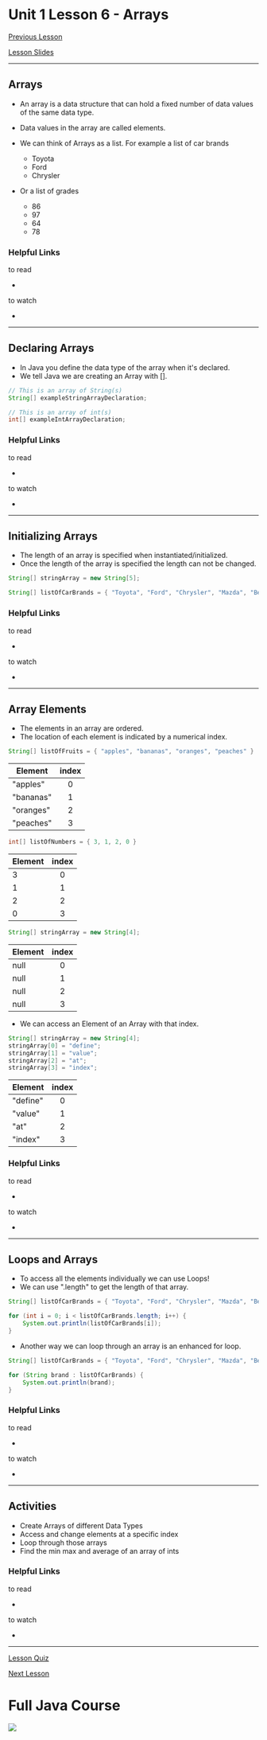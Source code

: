 # Unit 1 Lesson 6 - Arrays

[Previous Lesson](https://github.com/Kevin-Lago/Java-Course-Guide/tree/master/unit_1_getting_started/lesson_5_methods#unit-1-lesson-5---methods)

[Lesson Slides](https://docs.google.com/presentation/d/12SsbLA1HV4kX1I71zBAGQC0I2icgxCpkWr3B5zB9iB0/edit?usp=sharing)

---
## Arrays

- An array is a data structure that can hold a fixed number of data values of the same data type.
- Data values in the array are called elements.
- We can think of Arrays as a list. For example a list of car brands
	- Toyota
	- Ford
	- Chrysler
	
- Or a list of grades
	- 86
	- 97
	- 64
	- 78

### Helpful Links

to read

- []()

to watch

- []()

---
## Declaring Arrays

- In Java you define the data type of the array when it's declared.
- We tell Java we are creating an Array with [].

```java
// This is an array of String(s)
String[] exampleStringArrayDeclaration;

// This is an array of int(s)
int[] exampleIntArrayDeclaration;
```

### Helpful Links

to read

- []()

to watch

- []()

---
## Initializing Arrays

- The length of an array is specified when instantiated/initialized.
- Once the length of the array is specified the length can not be changed.

```java
String[] stringArray = new String[5];

String[] listOfCarBrands = { "Toyota", "Ford", "Chrysler", "Mazda", "Bentley" };
```

### Helpful Links

to read

- []()

to watch

- []()

---
## Array Elements

- The elements in an array are ordered.
- The location of each element is indicated by a numerical index.

```java
String[] listOfFruits = { "apples", "bananas", "oranges", "peaches" }
```

| Element   | index |
| ----------|:-----:|
| "apples"  | 0     |
| "bananas" | 1     |
| "oranges" | 2     |
| "peaches" | 3     |

```java
int[] listOfNumbers = { 3, 1, 2, 0 }
```

| Element | index |
| --------|:-----:|
| 3       | 0     |
| 1       | 1     |
| 2       | 2     |
| 0       | 3     |

```java
String[] stringArray = new String[4];
```

| Element | index |
| --------|:-----:|
| null    | 0     |
| null    | 1     |
| null    | 2     |
| null    | 3     |

- We can access an Element of an Array with that index.

```java
String[] stringArray = new String[4];
stringArray[0] = "define";
stringArray[1] = "value";
stringArray[2] = "at";
stringArray[3] = "index";
```

| Element  | index |
| ---------|:-----:|
| "define" | 0     |
| "value"  | 1     |
| "at"     | 2     |
| "index"  | 3     |

### Helpful Links

to read

- []()

to watch

- []()

---
## Loops and Arrays

- To access all the elements individually we can use Loops!
- We can use ".length" to get the length of that array.

```java
String[] listOfCarBrands = { "Toyota", "Ford", "Chrysler", "Mazda", "Bentley" }

for (int i = 0; i < listOfCarBrands.length; i++) {
	System.out.println(listOfCarBrands[i]);
}
```

- Another way we can loop through an array is an enhanced for loop.

```java
String[] listOfCarBrands = { "Toyota", "Ford", "Chrysler", "Mazda", "Bentley" }

for (String brand : listOfCarBrands) {
	System.out.println(brand);
}
```

### Helpful Links

to read

- []()

to watch

- []()

---
## Activities

- Create Arrays of different Data Types
- Access and change elements at a specific index
- Loop through those arrays
- Find the min max and average of an array of ints

### Helpful Links

to read

- []()

to watch

- []()

---

[Lesson Quiz]()

[Next Lesson](https://github.com/Kevin-Lago/Java-Course-Guide/tree/master/unit_2_understanding_java/lesson_1_classes_and_objects#unit-2-lesson-1-classes-and-objects)

# Full Java Course

<a href="https://github.com/Kevin-Lago/Java-Course-Guide#java-course-guide">
	<img src="../../java_logo.png" />
</a>


